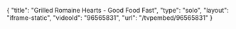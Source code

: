 {
    "title": "Grilled Romaine Hearts - Good Food Fast",
    "type": "solo",
    "layout": "iframe-static",
    "videoId": "96565831",
    "url": "\/tvpembed\/96565831"
}